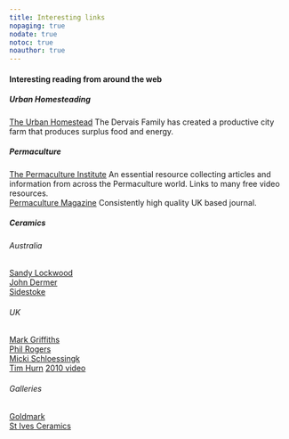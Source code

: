 ```yaml
---
title: Interesting links
nopaging: true
nodate: true
notoc: true
noauthor: true
---
```

#### Interesting reading from around the web  

##### Urban Homesteading
[The Urban Homestead](http://urbanhomestead.org/) The Dervais Family has created a productive city farm that produces surplus food and energy.  
  

##### Permaculture
[The Permaculture Institute](http://permaculturenews.org/) An essential resource collecting articles and information from across the Permaculture world. Links to many free video resources.  
[Permaculture Magazine](http://www.permaculture.co.uk/) Consistently high quality UK based journal.  
   

##### Ceramics  

###### Australia
[Sandy Lockwood](http://www.sandylockwood.com.au/)  
[John Dermer](http://www.johndermer.com.au/)  
[Sidestoke](http://www.sidestoke.com/)  

###### UK
[Mark Griffiths](http://www.markgriffithspottery.co.uk/)  
[Phil Rogers](http://www.philrogerspottery.com/)   
[Micki Schloessingk](http://www.mickisaltglaze.co.uk/)  
[Tim Hurn](http://www.timhurn.co.uk/) [2010 video](http://www.youtube.com/watch?v=M6a6TBKE8Mg)  

###### Galleries
[Goldmark](http://www.goldmarkart.com/scholarship/scholarship/ceramics-scholarship/)   
[St Ives Ceramics](http://www.st-ives-ceramics.co.uk/)  